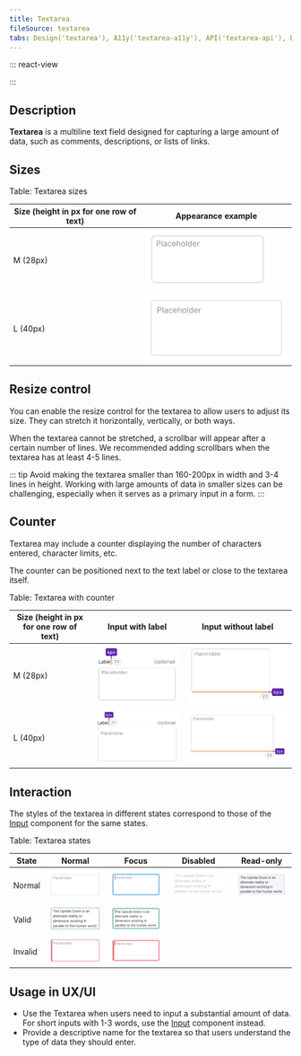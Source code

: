 ```yaml
---
title: Textarea
fileSource: textarea
tabs: Design('textarea'), A11y('textarea-a11y'), API('textarea-api'), Example('textarea-code'), Changelog('textarea-changelog')
---
```


::: react-view

<script lang="tsx">
import React from 'react';

import TextareaReact from '@semcore/ui/textarea';
import PlaygroundGeneration from '@components/PlaygroundGeneration';

const SIZES = ['m', 'l'];
const STATES = ['normal', 'invalid', 'valid'];
const RESIZE = ['none', 'vertical', 'horizontal', 'both'];

const App = PlaygroundGeneration((createGroupWidgets) => {
  const { bool, radio, select } = createGroupWidgets('Textarea');

  const size = select({
    key: 'size',
    defaultValue: 'm',
    label: 'Size',
    options: SIZES.map((value) => ({
      name: value,
      value,
    })),
  });

  const state = select({
    key: 'state',
    defaultValue: 'normal',
    label: 'State',
    options: STATES.map((value) => ({
      name: value,
      value,
    })),
  });

  const min = select({
    key: 'min',
    defaultValue: 2,
    label: 'Min rows',
    options: [...Array(10)].map((_, i) => ({
      name: i + 1,
      value: i + 1,
    })),
  });

  const max = select({
    key: 'max',
    defaultValue: 10,
    label: 'Max rows',
    options: [...Array(10)].map((_, i) => ({
      name: i + 1,
      value: i + 1,
    })),
  });

  const resize = select({
    key: 'resize',
    defaultValue: 'none',
    label: 'Resize',
    options: RESIZE.map((value) => ({
      name: value,
      value,
    })),
  });

  const disabled = bool({
    key: 'disabled',
    defaultValue: false,
    label: 'Disabled',
  });

  const readOnly = bool({
    key: 'readOnly',
    defaultValue: false,
    label: 'Read-only',
  });

  return (
    <TextareaReact
      size={size}
      resize={resize}
      state={state}
      disabled={disabled}
      readOnly={readOnly}
      minRows={min}
      maxRows={max}
      placeholder='Placeholder'
      aria-label='Label for textarea'
    />
  );
});
</script>

:::

## Description

**Textarea** is a multiline text field designed for capturing a large amount of data, such as comments, descriptions, or lists of links.

## Sizes

Table: Textarea sizes

Size (height in px for one row of text) | Appearance example                 |
| ------------------------------------- | ---------------------------------- |
| M (28px)                              | ![](static/m.png) |
| L (40px)                              | ![](static/l.png) |

## Resize control

You can enable the resize control for the textarea to allow users to adjust its size. They can stretch it horizontally, vertically, or both ways.

When the textarea cannot be stretched, a scrollbar will appear after a certain number of lines. We recommended adding scrollbars when the textarea has at least 4-5 lines.

::: tip
Avoid making the textarea smaller than 160-200px in width and 3-4 lines in height. Working with large amounts of data in smaller sizes can be challenging, especially when it serves as a primary input in a form.
:::

## Counter

Textarea may include a counter displaying the number of characters entered, character limits, etc.

The counter can be positioned next to the text label or close to the textarea itself.

Table: Textarea with counter

| Size (height in px for one row of text) | Input with label       | Input without label    |
| ------------------- | ------------------------------------------ | ---------------------- |
| M (28px)            | ![](static/counter-M.png) | ![](static/counter-inner-M.png) |
| L (40px)            | ![](static/counter-L.png) | ![](static/counter-inner-L.png) |

## Interaction

The styles of the textarea in different states correspond to those of the [Input](/components/input/input) component for the same states.

Table: Textarea states

| State   | Normal          | Focus      | Disabled           | Read-only      |
| ------- | --------------- | ---------- | ------------------ | -------------- |
| Normal  | ![](static/m.png)         | ![](static/m-focus.png)   | ![](static/m-disabled.png) | ![](static/m-readonly.png) |
| Valid   | ![](static/m-valid.png)     | ![](static/m-valid-focus.png)       |               |            |
| Invalid | ![](static/m-invalid.png) | ![](static/m-invalid-focus.png) |              |         |

## Usage in UX/UI

- Use the Textarea when users need to input a substantial amount of data. For short inputs with 1-3 words, use the [Input](/components/input/input) component instead.
- Provide a descriptive name for the textarea so that users understand the type of data they should enter.

